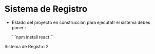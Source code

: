 <h1> Sistema de Registro </h1>

- Estado del proyecto en construcción
  para ejecutafr el sistema debes poner :
  
  ´´´npm install react´´´


Sistema de Registro 2
